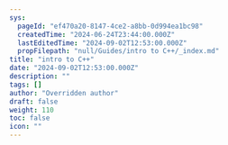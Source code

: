 ```yaml
---
sys:
  pageId: "ef470a20-8147-4ce2-a8bb-0d994ea1bc98"
  createdTime: "2024-06-24T23:44:00.000Z"
  lastEditedTime: "2024-09-02T12:53:00.000Z"
  propFilepath: "null/Guides/intro to C++/_index.md"
title: "intro to C++"
date: "2024-09-02T12:53:00.000Z"
description: ""
tags: []
author: "Overridden author"
draft: false
weight: 110
toc: false
icon: ""
---
```

